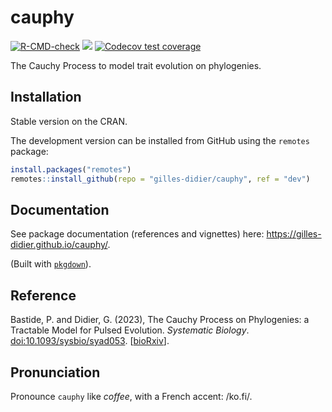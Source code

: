 cauphy  
===============

<!-- badges: start -->
[![R-CMD-check](https://github.com/gilles-didier/cauphy/actions/workflows/R-CMD-check.yaml/badge.svg)](https://github.com/gilles-didier/cauphy/actions/workflows/R-CMD-check.yaml)
[![](https://img.shields.io/badge/docs-vignettes-blue.svg)](https://gilles-didier.github.io/cauphy/)
[![Codecov test coverage](https://codecov.io/gh/gilles-didier/cauphy/branch/master/graph/badge.svg)](https://app.codecov.io/gh/gilles-didier/cauphy?branch=master)
<!-- [![CRAN_Status_Badge](https://www.r-pkg.org/badges/version/cauphy)](https://CRAN.R-project.org/package=cauphy) -->
<!-- badges: end -->

The Cauchy Process to model trait evolution on phylogenies.

## Installation

Stable version on the CRAN.

The development version can be installed from GitHub using the `remotes` package:
```R
install.packages("remotes")
remotes::install_github(repo = "gilles-didier/cauphy", ref = "dev")
```

## Documentation

See package documentation (references and vignettes) here: https://gilles-didier.github.io/cauphy/.

(Built with [`pkgdown`](https://github.com/r-lib/pkgdown)).

## Reference

Bastide, P. and Didier, G. (2023), The Cauchy Process on Phylogenies: a Tractable Model for Pulsed Evolution. *Systematic Biology*.
[doi:10.1093/sysbio/syad053](https://doi.org/10.1093/sysbio/syad053). [[bioRxiv](https://doi.org/10.1101/2023.04.05.535685)].

## Pronunciation

Pronounce `cauphy` like *coffee*, with a French accent: /ko.fi/.
